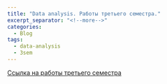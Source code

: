 ```yaml
---
title: "Data analysis. Работы третьего семестра."
excerpt_separator: "<!--more-->"
categories:
  - Blog
tags:
  - data-analysis
  - 3sem
---
```


[Ссылка на работы третьего семестра](https://drive.google.com/drive/folders/1XwWT9zwj2YrYJQw5O9oIYliscSJZC0Fw?usp=sharing)
